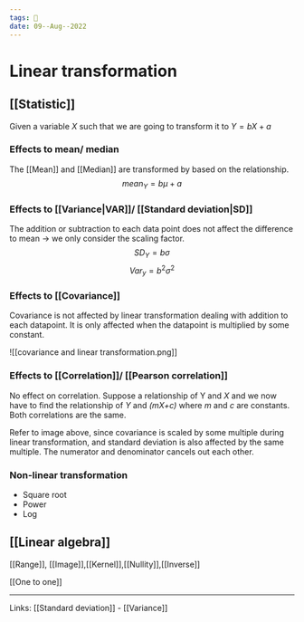 ```yaml
---
tags: 🌱
date: 09--Aug--2022
---
```


# Linear transformation
## [[Statistic]]
Given a variable $X$ such that we are going to transform it to $Y=bX+a$
### Effects to mean/ median
The [[Mean]] and [[Median]] are transformed by based on the relationship.
$$mean_Y=b\mu + a$$
### Effects to [[Variance|VAR]]/ [[Standard deviation|SD]]
The addition or subtraction to each data point does not affect the difference to mean -> we only consider the scaling factor.
$$SD_Y=b\sigma$$
$$Var_y=b^2\sigma^2$$
### Effects to [[Covariance]]
Covariance is not affected by linear transformation dealing with addition to each datapoint. It is only affected when the datapoint is multiplied by some constant.

![[covariance and linear transformation.png]]

### Effects to [[Correlation]]/ [[Pearson correlation]]
No effect on correlation. Suppose a relationship of Y and *X* and we now have to find the relationship of *Y* and *(mX+c)* where *m* and *c* are constants. Both correlations are the same.

Refer to image above, since covariance is scaled by some multiple during linear transformation, and standard deviation is also affected by the same multiple. The numerator and denominator cancels out each other.

### Non-linear transformation
- Square root
- Power
- Log
## [[Linear algebra]]
[[Range]], [[Image]],[[Kernel]],[[Nullity]],[[Inverse]]

[[One to one]]


---
Links: [[Standard deviation]] - [[Variance]]